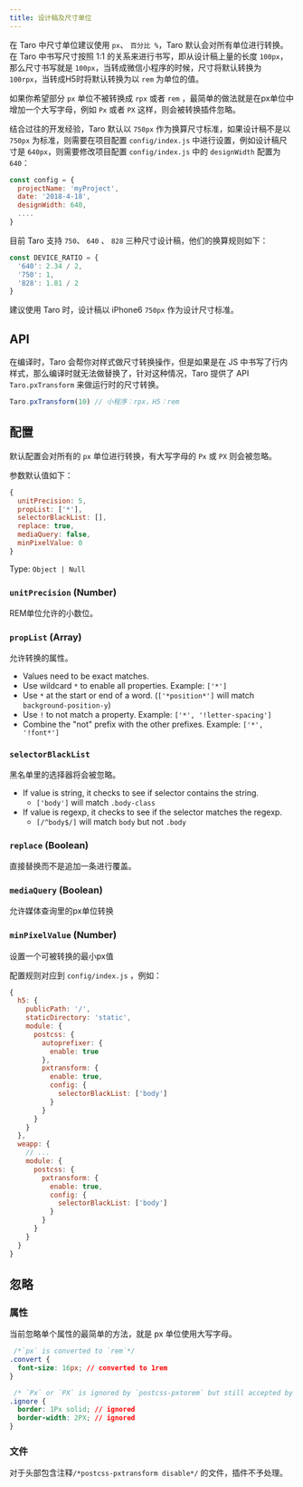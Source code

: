 ```yaml
---
title: 设计稿及尺寸单位
---
```


在 Taro 中尺寸单位建议使用 `px`、 `百分比 %`，Taro 默认会对所有单位进行转换。在 Taro 中书写尺寸按照 1:1 的关系来进行书写，即从设计稿上量的长度 `100px`，那么尺寸书写就是 `100px`，当转成微信小程序的时候，尺寸将默认转换为 `100rpx`，当转成H5时将默认转换为以 `rem` 为单位的值。

如果你希望部分 `px` 单位不被转换成 `rpx` 或者 `rem` ，最简单的做法就是在px单位中增加一个大写字母，例如 `Px` 或者 `PX` 这样，则会被转换插件忽略。

结合过往的开发经验，Taro 默认以 `750px` 作为换算尺寸标准，如果设计稿不是以 `750px` 为标准，则需要在项目配置 `config/index.js` 中进行设置，例如设计稿尺寸是 `640px`，则需要修改项目配置 `config/index.js` 中的 `designWidth` 配置为 `640`：

```jsx
const config = {
  projectName: 'myProject',
  date: '2018-4-18',
  designWidth: 640,
  ....
}
```

目前 Taro 支持 `750`、 `640` 、 `828` 三种尺寸设计稿，他们的换算规则如下：

```jsx
const DEVICE_RATIO = {
  '640': 2.34 / 2,
  '750': 1,
  '828': 1.81 / 2
}
``` 

建议使用 Taro 时，设计稿以 iPhone6 `750px` 作为设计尺寸标准。

## API

在编译时，Taro 会帮你对样式做尺寸转换操作，但是如果是在 JS 中书写了行内样式，那么编译时就无法做替换了，针对这种情况，Taro 提供了 API `Taro.pxTransform` 来做运行时的尺寸转换。

```jsx
Taro.pxTransform(10) // 小程序：rpx，H5：rem
```

## 配置

默认配置会对所有的 `px` 单位进行转换，有大写字母的 `Px` 或 `PX` 则会被忽略。

参数默认值如下：

```js
{
  unitPrecision: 5,
  propList: ['*'],
  selectorBlackList: [],
  replace: true,
  mediaQuery: false,
  minPixelValue: 0
}
```

Type: `Object | Null`

### `unitPrecision` (Number) 
REM单位允许的小数位。

### `propList` (Array) 
允许转换的属性。

- Values need to be exact matches.
- Use wildcard `*` to enable all properties. Example: `['*']`
- Use `*` at the start or end of a word. (`['*position*']` will match `background-position-y`)
- Use `!` to not match a property. Example: `['*', '!letter-spacing']`
- Combine the "not" prefix with the other prefixes. Example: `['*', '!font*']`
 
### `selectorBlackList`
黑名单里的选择器将会被忽略。

- If value is string, it checks to see if selector contains the string.
  - `['body']` will match `.body-class`
- If value is regexp, it checks to see if the selector matches the regexp.
  - `[/^body$/]` will match `body` but not `.body`

### `replace` (Boolean) 
直接替换而不是追加一条进行覆盖。

### `mediaQuery` (Boolean) 
允许媒体查询里的px单位转换

### `minPixelValue` (Number) 
设置一个可被转换的最小px值


配置规则对应到 `config/index.js` ，例如：

```js
{
  h5: {
    publicPath: '/',
    staticDirectory: 'static',
    module: {
      postcss: {
        autoprefixer: {
          enable: true
        },
        pxtransform: {
          enable: true,
          config: {
            selectorBlackList: ['body']
          }
        }
      }
    }
  },
  weapp: {
    // ...
    module: {
      postcss: {
        pxtransform: {
          enable: true,
          config: {
            selectorBlackList: ['body']
          }
        }
      }
    }
  }
}
```

## 忽略
### 属性
当前忽略单个属性的最简单的方法，就是 px 单位使用大写字母。

```css
 /*`px` is converted to `rem`*/
.convert {
  font-size: 16px; // converted to 1rem
}

 /* `Px` or `PX` is ignored by `postcss-pxtorem` but still accepted by browsers*/
.ignore {
  border: 1Px solid; // ignored
  border-width: 2PX; // ignored
}
```

### 文件
对于头部包含注释`/*postcss-pxtransform disable*/` 的文件，插件不予处理。

